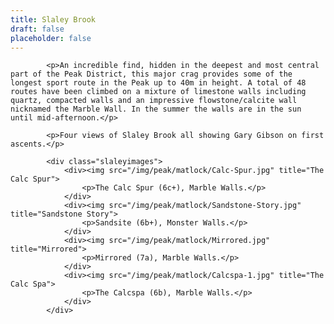 ```yaml
---
title: Slaley Brook
draft: false
placeholder: false
---
```




<style>
    .slaleyimages {
        width: 780px;
        padding-left: 0;
        margin-left: 0;
    }

    .slaleyimages>div {
        width: 375px;
        display: inline-block;
    }

    .slaleyimages>div>p {
        margin: 0 0 2em 0;
    }

    section>p:first-child {
        padding-bottom: 3.5em;
    }
</style>



            <p>An incredible find, hidden in the deepest and most central part of the Peak District, this major crag provides some of the longest sport route in the Peak up to 40m in height. A total of 48 routes have been climbed on a mixture of limestone walls including quartz, compacted walls and an impressive flowstone/calcite wall nicknamed the Marble Wall. In the summer the walls are in the sun until mid-afternoon.</p>

            <p>Four views of Slaley Brook all showing Gary Gibson on first ascents.</p>

            <div class="slaleyimages">
                <div><img src="/img/peak/matlock/Calc-Spur.jpg" title="The Calc Spur">
                    <p>The Calc Spur (6c+), Marble Walls.</p>
                </div>
                <div><img src="/img/peak/matlock/Sandstone-Story.jpg" title="Sandstone Story">
                    <p>Sandsite (6b+), Monster Walls.</p>
                </div>
                <div><img src="/img/peak/matlock/Mirrored.jpg" title="Mirrored">
                    <p>Mirrored (7a), Marble Walls.</p>
                </div>
                <div><img src="/img/peak/matlock/Calcspa-1.jpg" title="The Calc Spa">
                    <p>The Calcspa (6b), Marble Walls.</p>
                </div>
            </div>


